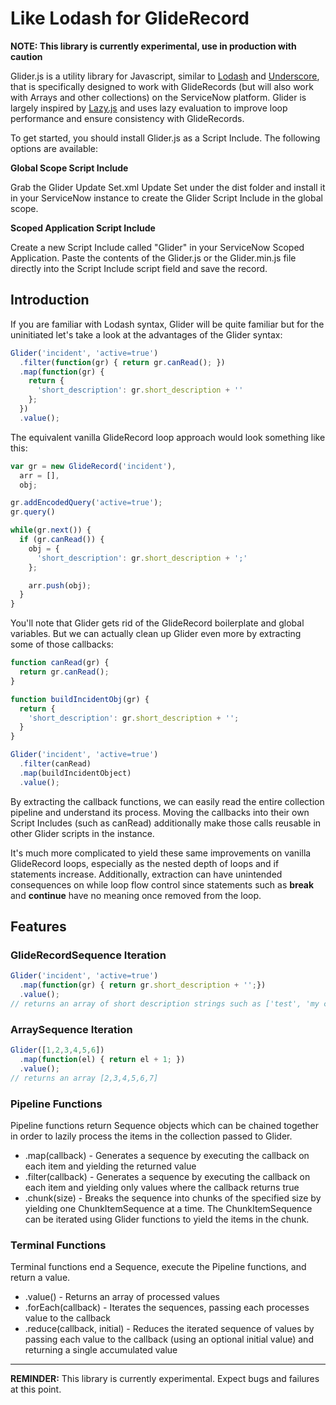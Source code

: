# Like Lodash for GlideRecord

**NOTE: This library is currently experimental, use in production with caution**

Glider.js is a utility library for Javascript, similar to [Lodash](http://lodash.com/) and [Underscore](http://underscorejs.org/), that is specifically designed to work with GlideRecords (but will also work with Arrays and other collections) on the ServiceNow platform.  Glider is largely inspired by [Lazy.js](http://danieltao.com/lazy.js/) and uses lazy evaluation to improve loop performance and ensure consistency with GlideRecords.

To get started, you should install Glider.js as a Script Include.  The following options are available:

**Global Scope Script Include**

Grab the Glider Update Set.xml Update Set under the dist folder and install it in your ServiceNow instance to create the Glider Script Include in the global scope.

**Scoped Application Script Include**

Create a new Script Include called "Glider" in your ServiceNow Scoped Application.  Paste the contents of the Glider.js or the Glider.min.js file directly into the Script Include script field and save the record.

## Introduction

If you are familiar with Lodash syntax, Glider will be quite familiar but for the uninitiated let's take a look at the advantages of the Glider syntax:

```js
Glider('incident', 'active=true')
  .filter(function(gr) { return gr.canRead(); })
  .map(function(gr) {
    return {
      'short_description': gr.short_description + ''
    };
  })
  .value();
```

The equivalent vanilla GlideRecord loop approach would look something like this:

```js
var gr = new GlideRecord('incident'),
  arr = [],
  obj;

gr.addEncodedQuery('active=true');
gr.query()

while(gr.next()) {  
  if (gr.canRead()) {
    obj = {
      'short_description': gr.short_description + ';'
    };

    arr.push(obj);
  }
}
```

You'll note that Glider gets rid of the GlideRecord boilerplate and global variables.  But we can actually clean up Glider even more by extracting some of those callbacks:

```js
function canRead(gr) {
  return gr.canRead();
}

function buildIncidentObj(gr) {
  return {
    'short_description': gr.short_description + '';
  }
}

Glider('incident', 'active=true')
  .filter(canRead)
  .map(buildIncidentObject)
  .value();
```

By extracting the callback functions, we can easily read the entire collection pipeline and understand its process.  Moving the callbacks into their own Script Includes (such as canRead) additionally make those calls reusable in other Glider scripts in the instance.

It's much more complicated to yield these same improvements on vanilla GlideRecord loops, especially as the nested depth of loops and if statements increase.  Additionally, extraction can have unintended consequences on while loop flow control since statements such as **break** and **continue** have no meaning once removed from the loop.

## Features

### GlideRecordSequence Iteration

```js
Glider('incident', 'active=true')
  .map(function(gr) { return gr.short_description + '';})
  .value();
// returns an array of short description strings such as ['test', 'my computer is broken', 'etc']
```

### ArraySequence Iteration

```js
Glider([1,2,3,4,5,6])
  .map(function(el) { return el + 1; })
  .value();
// returns an array [2,3,4,5,6,7]
```

### Pipeline Functions

Pipeline functions return Sequence objects which can be chained together in order to lazily process the items in the collection passed to Glider.

- .map(callback) - Generates a sequence by executing the callback on each item and yielding the returned value
- .filter(callback) - Generates a sequence by executing the callback on each item and yielding only values where the callback returns true
- .chunk(size) - Breaks the sequence into chunks of the specified size by yielding one ChunkItemSequence at a time.  The ChunkItemSequence can be iterated using Glider functions to yield the items in the chunk.

### Terminal Functions

Terminal functions end a Sequence, execute the Pipeline functions, and return a value.

- .value() - Returns an array of processed values
- .forEach(callback) - Iterates the sequences, passing each processes value to the callback
- .reduce(callback, initial) - Reduces the iterated sequence of values by passing each value to the callback (using an optional initial value) and returning a single accumulated value

***

**REMINDER:** This library is currently experimental.  Expect bugs and failures at this point.
